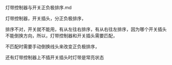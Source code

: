 
灯带控制器与开关正负极排序.md


灯带控制器，开关插头，分正负极排序，

排序不对，开关就不能用，有从左往右排序，有从右往左排序，因为哪个开关插头不能倒换方向，所以，灯带控制器和开关插头需要匹配，

不匹配时需要手动倒换线头来改变正负极排序，



还有灯带控制器上不插开关插头时灯带是常亮状态











